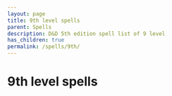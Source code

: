 ```yaml
---
layout: page
title: 9th level spells 
parent: Spells
description: D&D 5th edition spell list of 9 level
has_children: true
permalink: /spells/9th/
---
```

# 9th level spells 
